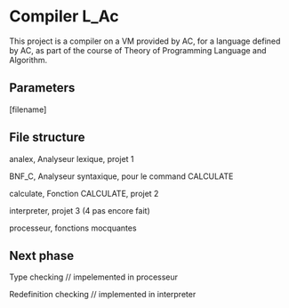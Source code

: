 # Compiler L_Ac

This project is a compiler on a VM provided by AC,
for a language defined by AC,
as part of the course of Theory of Programming Language and Algorithm.


## Parameters

[filename]


## File structure

analex, Analyseur lexique, projet 1

BNF_C, Analyseur syntaxique, pour le command CALCULATE

calculate, Fonction CALCULATE, projet 2

interpreter, projet 3 (4 pas encore fait)

processeur, fonctions mocquantes

## Next phase

Type checking // impelemented in processeur

Redefinition checking // implemented in interpreter